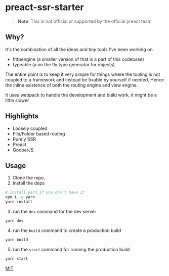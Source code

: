 # preact-ssr-starter

> **Note**: This is not official or supported by the official preact team

## Why?

It's the combination of all the ideas and tiny tools I've been working on. 
- httpengine (a smaller version of that is a part of this codebase)
- typeable (a on the fly type generator for objects)

The entire point is to keep it very simple for things where the tooling is not coupled to a framework 
and instead be fixable by yourself if needed. Hence the inline existence of both the routing engine and view engine.

It uses webpack to handle the development and build work, it might be a little slower 

## Highlights 
- Loosely coupled 
- File/Folder based routing 
- Purely SSR 
- Preact 
- GooberJS


## Usage 

1. Clone the repo.
2. Install the deps 
```sh
# install yarn if you don't have it 
npm i -g yarn 
yarn install
```
3. run the `dev` command for the dev server 
```sh
yarn dev
```
4. run the `build` command to create a production build
```sh
yarn build
```
5. run the `start` command for running the production build
```sh
yarn start
```


[MIT](/LICENSE)
